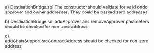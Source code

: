 a) DestinationBridge.sol
   The constructor should validate for valid ondo approver and owner addresses. They could be passed zero addresses.

b) DestinationBridge.sol
   addApprover and removeApprover parameters should be checked for non-zero address.

c)  
   addChainSupport srcContractAddress should be checked for non-zero address